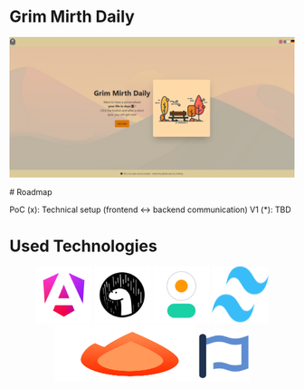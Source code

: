 ﻿# Grim Mirth Daily
<img src="readme-assets/welcome_screen.png" alt="Grim Mirth Daily home screen">

﻿# Roadmap

PoC (x): Technical setup (frontend <-> backend communication)
V1 (*): TBD


# Used Technologies

<p align="center">
  <a href="https://angular.dev"><img src="readme-assets/angular.png" alt="Angular Logo" height="100" width="100"></a>
  <a href="https://deno.com"><img src="readme-assets/deno.png" alt="Deno Logo" height="100" width="100"></a>
  <a href="https://daisyui.com/"><img src="readme-assets/daisyui.png" alt="DaisyUI Logo" height="100" width="100"></a>
  <a href="https://tailwindcss.com/"><img src="readme-assets/tailwind.svg" alt="Tailwind Logo" height="100" width="100"></a>
  <a href="https://hono.dev/"><img src="readme-assets/hono.png" alt="Hono Logo" height="100" width="250"></a>
  <a href="https://fontawesome.com/"><img src="readme-assets/fontawesome.svg" alt="Font Awesome Logo" height="90" width="90"></a>
</p>

